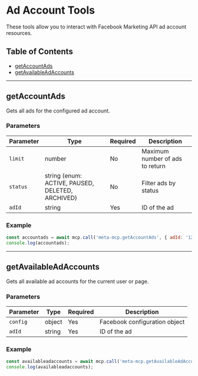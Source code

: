 # Ad Account Tools

These tools allow you to interact with Facebook Marketing API ad account resources.

## Table of Contents

- [getAccountAds](#getaccountads)
- [getAvailableAdAccounts](#getavailableadaccounts)

---

## getAccountAds

Gets all ads for the configured ad account.

### Parameters

| Parameter | Type | Required | Description |
|-----------|------|----------|-------------|
| `limit` | number | No | Maximum number of ads to return |
| `status` | string (enum: ACTIVE, PAUSED, DELETED, ARCHIVED) | No | Filter ads by status |
| `adId` | string | Yes | ID of the ad |

### Example

```javascript
const accountads = await mcp.call('meta-mcp.getAccountAds', { adId: '123456789' });
console.log(accountads);
```

---

## getAvailableAdAccounts

Gets all available ad accounts for the current user or page.

### Parameters

| Parameter | Type | Required | Description |
|-----------|------|----------|-------------|
| `config` | object | Yes | Facebook configuration object |
| `adId` | string | Yes | ID of the ad |

### Example

```javascript
const availableadaccounts = await mcp.call('meta-mcp.getAvailableAdAccounts', { adId: '123456789' });
console.log(availableadaccounts);
```
